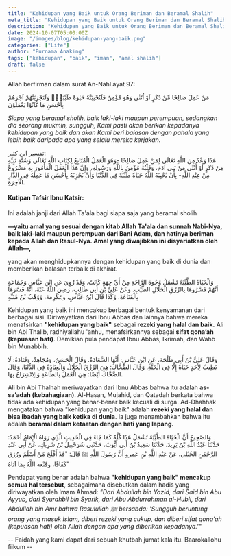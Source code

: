 ```yaml
---
title: "Kehidupan yang Baik untuk Orang Beriman dan Beramal Shalih"
meta_title: "Kehidupan yang Baik untuk Orang Beriman dan Beramal Shalih"
description: "Kehidupan yang Baik untuk Orang Beriman dan Beramal Shalih"
date: 2024-10-07T05:00:00Z
image: "/images/blog/kehidupan-yang-baik.png"
categories: ["Life"]
author: "Purnama Anaking"
tags: ["kehidupan", "baik", "iman", "amal shalih"]
draft: false
---
```


Allah berfirman dalam surat An-Nahl ayat 97:

<div class="arabic-text">
مَنْ عَمِلَ صَالِحًا مِّنْ ذَكَرٍ اَوْ اُنْثٰى وَهُوَ مُؤْمِنٌ فَلَنُحْيِيَنَّهٗ حَيٰوةً طَيِّبَةًۚ وَلَنَجْزِيَنَّهُمْ اَجْرَهُمْ بِاَحْسَنِ مَا كَانُوْا يَعْمَلُوْنَ
</div>

_Siapa yang beramal sholih, baik laki-laki maupun perempuan, sedangkan dia seorang mukmin, sungguh, Kami pasti akan berikan kepadanya kehidupan yang baik dan akan Kami beri balasan dengan pahala yang lebih baik daripada apa yang selalu mereka kerjakan._

<div class="arabic-text">
تفسير ابن كثير:
</div>

<div class="arabic-text">
هَذَا وَعْدٌ مِنَ اللَّهِ تَعَالَى لِمَنْ عَمِلَ صَالِحًا -وَهُوَ الْعَمَلُ الْمُتَابِعُ لِكِتَابِ اللَّهِ تَعَالَى وَسُنَّةِ نَبِيِّهِ مِنْ ذَكَرٍ أَوْ أُنْثَى مِنْ بَنِي آدَمَ، وَقَلْبُهُ مُؤْمِنٌ بِاللَّهِ وَرَسُولِهِ، وَإِنَّ هَذَا الْعَمَلَ الْمَأْمُورَ بِهِ مَشْرُوعٌ مِنْ عِنْدِ اللَّهِ- بِأَنْ يُحْيِيَهُ اللَّهُ حَيَاةً طَيِّبَةً فِي الدُّنْيَا وَأَنْ يَجْزِيَهُ بِأَحْسَنِ مَا عَمِلَهُ فِي الدَّارِ الْآخِرَةِ.
</div>

#### Kutipan Tafsir Ibnu Katsir:

Ini adalah janji dari Allah Ta'ala bagi siapa saja yang beramal sholih

**—yaitu amal yang sesuai dengan kitab Allah Ta'ala dan sunnah Nabi-Nya, baik laki-laki maupun perempuan dari Bani Adam, dan hatinya beriman kepada Allah dan Rasul-Nya. Amal yang diwajibkan ini disyariatkan oleh Allah—,**

yang akan menghidupkannya dengan kehidupan yang baik di dunia dan memberikan balasan terbaik di akhirat.

<div class="arabic-text">
وَالْحَيَاةُ الطَّيِّبَةُ تَشْمَلُ وُجُوهَ الرَّاحَةِ مِنْ أَيِّ جِهَةٍ كَانَتْ. وَقَدْ رُوِيَ عَنِ ابْنِ عَبَّاسٍ وَجَمَاعَةٍ أَنَّهُمْ فَسَّرُوهَا بِالرِّزْقِ الْحَلَالِ الطَّيِّبِ. وَعَنْ عَلِيِّ بْنِ أَبِي طَالِبٍ، رَضِيَ اللَّهُ عَنْهُ، أَنَّهُ فَسَّرَهَا بِالْقَنَاعَةِ. وَكَذَا قَالَ ابْنُ عَبَّاسٍ، وعِكْرِمة، وَوَهْبُ بْنُ مُنَبِّهٍ
</div>

Kehidupan yang baik ini mencakup berbagai bentuk kenyamanan dari berbagai sisi. Diriwayatkan dari Ibnu Abbas dan lainnya bahwa mereka menafsirkan **"kehidupan yang baik"** sebagai **rezeki yang halal dan baik.** Ali bin Abi Thalib, radhiyallahu 'anhu, menafsirkannya sebagai **sifat qona’ah (kepuasan hati)**. Demikian pula pendapat Ibnu Abbas, Ikrimah, dan Wahb bin Munabbih.

<div class="arabic-text">
وَقَالَ عَلِيُّ بْنُ أَبِي طَلْحَةَ، عَنِ ابْنِ عَبَّاسٍ: أَنَّهَا السَّعَادَةُ. وَقَالَ الْحَسَنُ، وَمُجَاهِدٌ، وَقَتَادَةُ: لَا يَطِيبُ لِأَحَدٍ حَيَاةٌ إِلَّا فِي الْجَنَّةِ. وَقَالَ الضَّحَّاكُ: هِيَ الرِّزْقُ الْحَلَالُ وَالْعِبَادَةُ فِي الدُّنْيَا، وَقَالَ الضَّحَّاكُ أَيْضًا: هِيَ الْعَمَلُ بِالطَّاعَةِ وَالِانْشِرَاحُ بِهَا.
</div>

Ali bin Abi Thalhah meriwayatkan dari Ibnu Abbas bahwa itu adalah **as-sa’adah (kebahagiaan)**. Al-Hasan, Mujahid, dan Qatadah berkata bahwa tidak ada kehidupan yang benar-benar baik kecuali di surga. Ad-Dhahhak mengatakan bahwa "kehidupan yang baik" adalah **rezeki yang halal dan bisa ibadah yang baik ketika di dunia**. Ia juga menambahkan bahwa itu adalah **beramal dalam ketaatan dengan hati yang lapang.**

<div class="arabic-text">
وَالصَّحِيحُ أَنَّ الْحَيَاةَ الطَّيِّبَةَ تَشْمَلُ هَذَا كُلَّهُ كَمَا جَاءَ فِي الْحَدِيثِ الَّذِي رَوَاهُ الْإِمَامُ أَحْمَدُ: حَدَّثَنَا عَبْدُ اللَّهِ بْنُ يَزِيدَ، حَدَّثَنَا سَعِيدُ بْنُ أَبِي أَيُّوبَ، حَدَّثَنِي شُرَحْبِيلُ بْنُ شَرِيكٍ، عَنْ أَبِي عَبْدِ الرَّحْمَنِ الحُبُلي، عَنْ عَبْدِ اللَّهِ بْنِ عَمرو أَنَّ رَسُولَ اللَّهِ ﷺ قَالَ: "قَدْ أَفْلَحَ مَنْ أَسْلَمَ ورُزق كَفَافًا، وقَنَّعه اللَّهُ بِمَا آتَاهُ"
</div>

Pendapat yang benar adalah bahwa **"kehidupan yang baik" mencakup semua hal tersebut**, sebagaimana disebutkan dalam hadis yang diriwayatkan oleh Imam Ahmad: _"Dari Abdullah bin Yazid, dari Said bin Abu Ayyub, dari Syurahbil bin Syarik, dari Abu Abdurrahman al-Hubli, dari Abdullah bin Amr bahwa Rasulullah ﷺ bersabda: 'Sungguh beruntung orang yang masuk Islam, diberi rezeki yang cukup, dan diberi sifat qona’ah (kepuasan hati) oleh Allah dengan apa yang diberikan kepadanya.'"_

-- Faidah yang kami dapat dari sebuah khutbah jumat kala itu. Baarokallohu fiikum --
